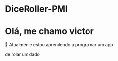 ﻿# DiceRoller-PMI
# Olá, me chamo victor

🌱 Atualmente estou aprendendo a programar um app 
 
de rolar um dado 







